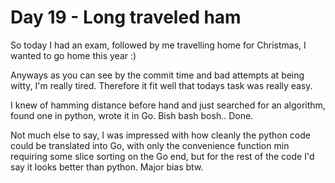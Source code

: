 # Day 19 - Long traveled ham

So today I had an exam, followed by me travelling home for Christmas, I wanted to go home this year :)

Anyways as you can see by the commit time and bad attempts at being witty, I'm really tired. Therefore it fit well that todays task was really easy.

I knew of hamming distance before hand and just searched for an algorithm, found one in python, wrote it in Go. Bish bash bosh.. Done.

Not much else to say, I was impressed with how cleanly the python code could be translated into Go, with only the convenience function min requiring  some slice sorting on the Go end, but for the rest of the code I'd say it looks better than python. Major bias btw.

